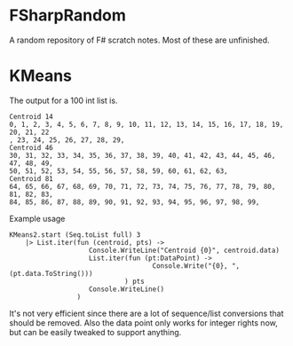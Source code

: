 FSharpRandom
============

A random repository of F# scratch notes. Most of these are unfinished.

KMeans
============

The output for a 100 int list is. 

```
Centroid 14
0, 1, 2, 3, 4, 5, 6, 7, 8, 9, 10, 11, 12, 13, 14, 15, 16, 17, 18, 19, 20, 21, 22
, 23, 24, 25, 26, 27, 28, 29,
Centroid 46
30, 31, 32, 33, 34, 35, 36, 37, 38, 39, 40, 41, 42, 43, 44, 45, 46, 47, 48, 49,
50, 51, 52, 53, 54, 55, 56, 57, 58, 59, 60, 61, 62, 63,
Centroid 81
64, 65, 66, 67, 68, 69, 70, 71, 72, 73, 74, 75, 76, 77, 78, 79, 80, 81, 82, 83,
84, 85, 86, 87, 88, 89, 90, 91, 92, 93, 94, 95, 96, 97, 98, 99,

```

Example usage

```
KMeans2.start (Seq.toList full) 3
    |> List.iter(fun (centroid, pts) -> 
                    Console.WriteLine("Centroid {0}", centroid.data)
                    List.iter(fun (pt:DataPoint) -> 
                                    Console.Write("{0}, ", (pt.data.ToString()))
                             ) pts
                    Console.WriteLine()
                 )
```

It's not very efficient since there are a lot of sequence/list conversions that should be removed.  Also the data point only works for integer rights now, but can be easily tweaked to support anything.                 


